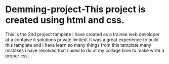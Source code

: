 # Demming-project-This project is created using html and css.
This is the 2nd project tamplate i have created as a trainee web developer at a contaive it solutions private limited. 
It was a great experience to build this tamplate and i have learn so many things from this tamplate many mistakes i have resolved that i used to do at my collage time to make write a proper css. 
